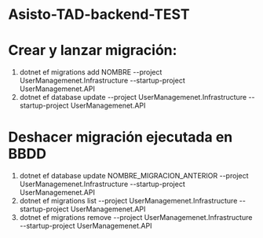 # Asisto-TAD-backend-TEST

# Crear y lanzar migración:
1. dotnet ef migrations add NOMBRE --project UserManagemenet.Infrastructure --startup-project UserManagemenet.API
2. dotnet ef database update --project UserManagemenet.Infrastructure --startup-project UserManagemenet.API

# Deshacer migración ejecutada en BBDD
1. dotnet ef database update NOMBRE_MIGRACION_ANTERIOR --project UserManagemenet.Infrastructure --startup-project UserManagemenet.API
2. dotnet ef migrations list --project UserManagemenet.Infrastructure --startup-project UserManagemenet.API 
3. dotnet ef migrations remove --project UserManagemenet.Infrastructure --startup-project UserManagemenet.API